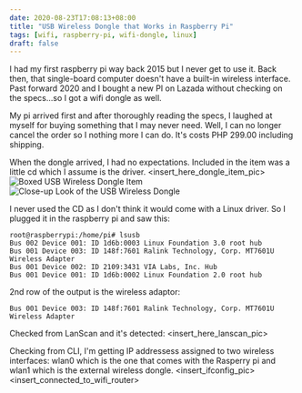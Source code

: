 ```yaml
--- 
date: 2020-08-23T17:08:13+08:00
title: "USB Wireless Dongle that Works in Raspberry Pi"
tags: [wifi, raspberry-pi, wifi-dongle, linux]
draft: false
--- 
```


I had my first raspberry pi way back 2015 but I never get to use it. Back then, that single-board computer doesn't have a built-in wireless interface.
Past forward 2020 and I bought a new PI on Lazada without checking on the specs...so I got a wifi dongle as well.

My pi arrived first and after thoroughly reading the specs, I laughed at myself for buying something that I may never need. 
Well, I can no longer cancel the order so I nothing more I can do. It's costs PHP 299.00 including shipping.

When the dongle arrived, I had no expectations. Included in the item was a little cd which I assume is the driver. 
<insert_here_dongle_item_pic>
![Boxed USB Wireless Dongle Item](/static/image/usb_wireless_dongle_boxed.jpg)
![Close-up Look of the USB Wireless Dongle](/static/image/usb_wireless_dongle_closeup.png)


I never used the CD as I don't think it would come with a Linux driver. So I plugged it in the raspberry pi and saw this:
```
root@raspberrypi:/home/pi# lsusb
Bus 002 Device 001: ID 1d6b:0003 Linux Foundation 3.0 root hub
Bus 001 Device 003: ID 148f:7601 Ralink Technology, Corp. MT7601U Wireless Adapter
Bus 001 Device 002: ID 2109:3431 VIA Labs, Inc. Hub
Bus 001 Device 001: ID 1d6b:0002 Linux Foundation 2.0 root hub
```
2nd row of the output is the wireless adaptor:
```
Bus 001 Device 003: ID 148f:7601 Ralink Technology, Corp. MT7601U Wireless Adapter
```
Checked from LanScan and it's detected:
<insert_here_lanscan_pic>

Checking from CLI, I'm getting IP addressess assigned to two wireless interfaces: wlan0 which is the one that comes with the Rasperry pi and wlan1 which is the external wireless dongle.
<insert_ifconfig_pic>
<insert_connected_to_wifi_router>

<TBD>

